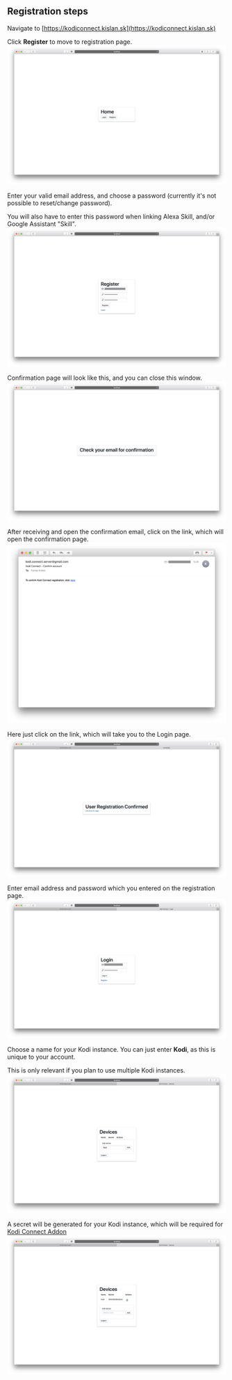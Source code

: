 ## Registration steps

Navigate to [https://kodiconnect.kislan.sk](https://kodiconnect.kislan.sk)

Click **Register** to move to registration page.
![Diagram](img/01-home.png)

Enter your valid email address, and choose a password (currently it's not possible to reset/change password).

You will also have to enter this password when linking Alexa Skill, and/or Google Assistant "Skill".
![Diagram](img/02-register.png)

Confirmation page will look like this, and you can close this window.
![Diagram](img/03-check-confirmation-email.png)

After receiving and open the confirmation email, click on the link, which will open the confirmation page.
![Diagram](img/04-confirmation-email.png)

Here just click on the link, which will take you to the Login page.
![Diagram](img/05-confirmation.png)

Enter email address and password which you entered on the registration page.
![Diagram](img/06-login.png)

Choose a name for your Kodi instance. You can just enter **Kodi**, as this is unique to your account.

This is only relevant if you plan to use multiple Kodi instances.
![Diagram](img/07-add-device.png)

A secret will be generated for your Kodi instance, which will be required for [Kodi Connect Addon](https://github.com/kodi-connect/kodi-connect-addon)
![Diagram](img/08-device-secret.png)
